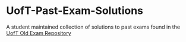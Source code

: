 # UofT-Past-Exam-Solutions
A student maintained collection of solutions to past exams found in the [UofT Old Exam Repository](https://exams-library-utoronto-ca.myaccess.library.utoronto.ca/)
